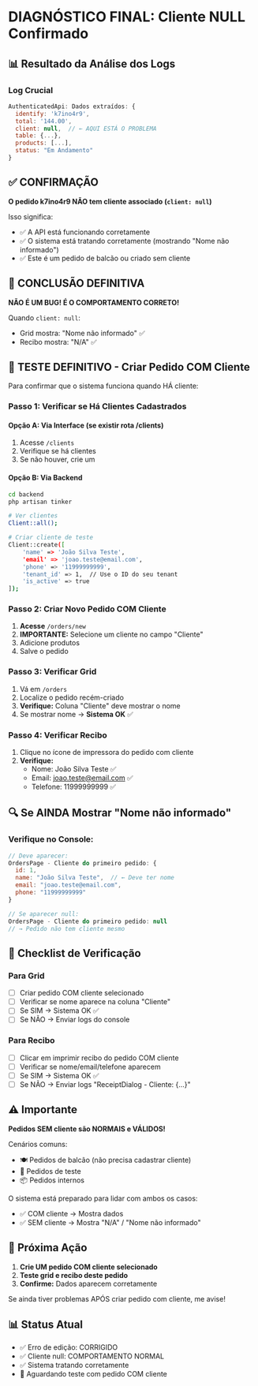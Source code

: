 # DIAGNÓSTICO FINAL: Cliente NULL Confirmado

## 📊 Resultado da Análise dos Logs

### Log Crucial
```javascript
AuthenticatedApi: Dados extraídos: {
  identify: 'k7ino4r9',
  total: '144.00',
  client: null,  // ← AQUI ESTÁ O PROBLEMA
  table: {...},
  products: [...],
  status: "Em Andamento"
}
```

## ✅ CONFIRMAÇÃO

**O pedido k7ino4r9 NÃO tem cliente associado (`client: null`)**

Isso significa:
- ✅ A API está funcionando corretamente
- ✅ O sistema está tratando corretamente (mostrando "Nome não informado")
- ✅ Este é um pedido de balcão ou criado sem cliente

## 🎯 CONCLUSÃO DEFINITIVA

**NÃO É UM BUG! É O COMPORTAMENTO CORRETO!**

Quando `client: null`:
- Grid mostra: "Nome não informado" ✅
- Recibo mostra: "N/A" ✅

## 🧪 TESTE DEFINITIVO - Criar Pedido COM Cliente

Para confirmar que o sistema funciona quando HÁ cliente:

### Passo 1: Verificar se Há Clientes Cadastrados

#### Opção A: Via Interface (se existir rota /clients)
1. Acesse `/clients`
2. Verifique se há clientes
3. Se não houver, crie um

#### Opção B: Via Backend
```bash
cd backend
php artisan tinker

# Ver clientes
Client::all();

# Criar cliente de teste
Client::create([
    'name' => 'João Silva Teste',
    'email' => 'joao.teste@email.com',
    'phone' => '11999999999',
    'tenant_id' => 1,  // Use o ID do seu tenant
    'is_active' => true
]);
```

### Passo 2: Criar Novo Pedido COM Cliente

1. **Acesse** `/orders/new`
2. **IMPORTANTE:** Selecione um cliente no campo "Cliente"
3. Adicione produtos
4. Salve o pedido

### Passo 3: Verificar Grid

1. Vá em `/orders`
2. Localize o pedido recém-criado
3. **Verifique:** Coluna "Cliente" deve mostrar o nome
4. Se mostrar nome → **Sistema OK** ✅

### Passo 4: Verificar Recibo

1. Clique no ícone de impressora do pedido com cliente
2. **Verifique:** 
   - Nome: João Silva Teste ✅
   - Email: joao.teste@email.com ✅
   - Telefone: 11999999999 ✅

## 🔍 Se AINDA Mostrar "Nome não informado"

### Verifique no Console:

```javascript
// Deve aparecer:
OrdersPage - Cliente do primeiro pedido: {
  id: 1,
  name: "João Silva Teste",  // ← Deve ter nome
  email: "joao.teste@email.com",
  phone: "11999999999"
}

// Se aparecer null:
OrdersPage - Cliente do primeiro pedido: null
// → Pedido não tem cliente mesmo
```

## 📝 Checklist de Verificação

### Para Grid
- [ ] Criar pedido COM cliente selecionado
- [ ] Verificar se nome aparece na coluna "Cliente"
- [ ] Se SIM → Sistema OK ✅
- [ ] Se NÃO → Enviar logs do console

### Para Recibo
- [ ] Clicar em imprimir recibo do pedido COM cliente
- [ ] Verificar se nome/email/telefone aparecem
- [ ] Se SIM → Sistema OK ✅
- [ ] Se NÃO → Enviar logs "ReceiptDialog - Cliente: {...}"

## ⚠️ Importante

**Pedidos SEM cliente são NORMAIS e VÁLIDOS!**

Cenários comuns:
- 🍽️ Pedidos de balcão (não precisa cadastrar cliente)
- 🧪 Pedidos de teste
- 📦 Pedidos internos

O sistema está preparado para lidar com ambos os casos:
- ✅ COM cliente → Mostra dados
- ✅ SEM cliente → Mostra "N/A" / "Nome não informado"

## 🚀 Próxima Ação

1. **Crie UM pedido COM cliente selecionado**
2. **Teste grid e recibo deste pedido**
3. **Confirme:** Dados aparecem corretamente

Se ainda tiver problemas APÓS criar pedido com cliente, me avise!

## 📊 Status Atual

- ✅ Erro de edição: CORRIGIDO
- ✅ Cliente null: COMPORTAMENTO NORMAL
- ✅ Sistema tratando corretamente
- 🔄 Aguardando teste com pedido COM cliente

